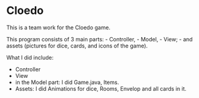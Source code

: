 # Cloedo
This is a team work for the Cloedo game.

This program consists of 3 main parts: 
    - Controller, 
    - Model, 
    - View; 
    - and assets (pictures for dice, cards, and icons of the game).
    
What I did include:
- Controller 
- View
- in the Model part: I did Game.java, Items.
- Assets: I did Animations for dice, Rooms, Envelop and all cards in it.
